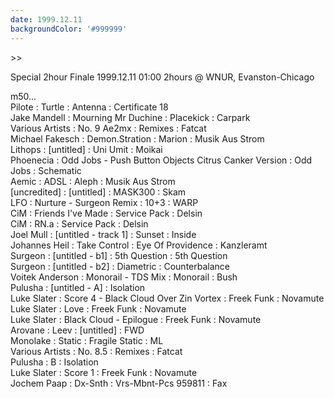 ```yaml
---
date: 1999.12.11
backgroundColor: '#999999'
---
```


\>>


Special 2hour Finale 1999.12.11 01:00 2hours @ WNUR, Evanston-Chicago


m50...  
Pilote : Turtle : Antenna : Certificate 18  
Jake Mandell : Mourning Mr Duchine : Placekick : Carpark  
Various Artists : No. 9 Ae2mx : Remixes : Fatcat  
Michael Fakesch : Demon.Stration : Marion : Musik Aus Strom  
Lithops : \[untitled\] : Uni Umit : Moikai  
Phoenecia : Odd Jobs - Push Button Objects Citrus Canker Version : Odd Jobs : Schematic  
Aemic : ADSL : Aleph : Musik Aus Strom  
\[uncredited\] : \[untitled\] : MASK300 : Skam  
LFO : Nurture - Surgeon Remix : 10+3 : WARP  
CiM : Friends I've Made : Service Pack : Delsin  
CiM : RN.a : Service Pack : Delsin  
Joel Mull : \[untitled - track 1\] : Sunset : Inside  
Johannes Heil : Take Control : Eye Of Providence : Kanzleramt  
Surgeon : \[untitled - b1\] : 5th Question : 5th Question  
Surgeon : \[untitled - b2\] : Diametric : Counterbalance  
Voitek Anderson : Monorail - TDS Mix : Monorail : Bush  
Pulusha : \[untitled - A\] : Isolation  
Luke Slater : Score 4 - Black Cloud Over Zin Vortex : Freek Funk : Novamute  
Luke Slater : Love : Freek Funk : Novamute  
Luke Slater : Black Cloud - Epilogue : Freek Funk : Novamute  
Arovane : Leev : \[untitled\] : FWD  
Monolake : Static : Fragile Static : ML  
Various Artists : No. 8.5 : Remixes : Fatcat  
Pulusha : B : Isolation  
Luke Slater : Score 1 : Freek Funk : Novamute  
Jochem Paap : Dx-Snth : Vrs-Mbnt-Pcs 959811 : Fax